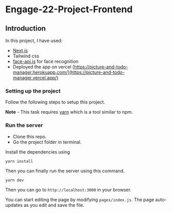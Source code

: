 # Engage-22-Project-Frontend

## Introduction

In this project, I have used:

- [Next.js](https://nextjs.org/)
- Tailwind css
- [face-api.js](https://github.com/justadudewhohacks/face-api.js/) for face recognition
- Deployed the app on vercel [https://picture-and-todo-manager.herokuapp.com/](https://picture-and-todo-manager.vercel.app/)


### Setting up the project

Follow the following steps to setup this project.

**Note** - This task requires [yarn](https://yarnpkg.com/) which is a tool similar to npm.

### Run the server

- Clone this repo.
- Go the project folder in terminal.

Install the dependencies using
```
yarn install
```

Then you can finally run the server using this command.
```
yarn dev
```

Then you can go to `http://localhost:3000` in your browser.

You can start editing the page by modifying `pages/index.js`. The page auto-updates as you edit and save the file.


